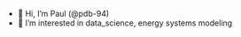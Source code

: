 - 👋 Hi, I’m Paul (@pdb-94)
- 👀 I’m interested in data_science, energy systems modeling


<!---
pdb-94/pdb-94 is a ✨ special ✨ repository because its `README.md` (this file) appears on your GitHub profile.
You can click the Preview link to take a look at your changes.
--->
